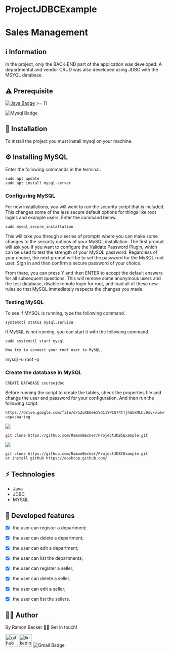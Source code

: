 # ProjectJDBCExample

# Sales Management
 
## :information_source: Information 

In the project, only the BACK-END part of the application was developed. A departmental and vendor CRUD was also developed using JDBC with the MSYQL database.

## ⚠️ Prerequisite
[![Java Badge](https://img.shields.io/badge/Java-ED8B00?style=for-the-badge&logo=java&logoColor=white)](https://www.oracle.com/br/java/technologies/javase-downloads.html) >= 11 

![Mysql Badge](https://img.shields.io/badge/MySQL-00000F?style=for-the-badge&logo=mysql&logoColor=white)



## :rocket: Installation

To install the project you must install mysql on your machine.

## ⚙️ Installing MySQL

Enter the following commands in the terminal.

```
sudo apt update
sudo apt install mysql-server

```
### Configuring MySQL

For new installations, you will want to run the security script that is included. This changes some of the less secure default options for things like root logins and example users. Enter the command below.

```
sudo mysql_secure_installation
```
This will take you through a series of prompts where you can make some changes to the security options of your MySQL installation. The first prompt will ask you if you want to configure the Validate Password Plugin, which can be used to test the strength of your MySQL password. Regardless of your choice, the next prompt will be to set the password for the MySQL root user. Sign in and then confirm a secure password of your choice.

From there, you can press Y and then ENTER to accept the default answers for all subsequent questions. This will remove some anonymous users and the test database, disable remote login for root, and load all of these new rules so that MySQL immediately respects the changes you made.

### Testing MySQL

To see if MYSQL is running, type the following command.

```
systemctl status mysql.service
```

If MySQL is not running, you can start it with the following command.
```
sudo systemctl start mysql

Now try to connect your root user to MySQL.
```
mysql -u root -p

### Create the database in MySQL

```
CREATE DATABASE coursejdbc
```


Before running the script to create the tables, check the properties file and change the user and password for your configuration. And then run the following script:

```
https://drive.google.com/file/d/1ZuXEOee1Yd11YPIG74tTjhGbkMLUL9sv/view?usp=sharing
```

![](https://img.shields.io/badge/Linux-FCC624?style=for-the-badge&logo=linux&logoColor=black)


```
git clone https://github.com/RamonBecker/ProjectJDBCExample.git
```

![](https://img.shields.io/badge/Windows-0078D6?style=for-the-badge&logo=windows&logoColor=white)
```
git clone https://github.com/RamonBecker/ProjectJDBCExample.git
or install github https://desktop.github.com/ 
```

## :zap: Technologies	

- Java
- JDBC
- MYSQL


## :memo: Developed features

- [x] the user can register a department;
- [x] the user can delete a department;
- [x] the user can edit a department;
- [x] the user can list the departments;

- [x] the user can register a seller;
- [x] the user can delete a seller;
- [x] the user can edit a seller;
- [x] the user can list the sellers.


## :technologist:	 Author

By Ramon Becker 👋🏽 Get in touch!



[<img src='https://cdn.jsdelivr.net/npm/simple-icons@3.0.1/icons/github.svg' alt='github' height='40'>](https://github.com/RamonBecker)  [<img src='https://cdn.jsdelivr.net/npm/simple-icons@3.0.1/icons/linkedin.svg' alt='linkedin' height='40'>](https://www.linkedin.com/in/https://www.linkedin.com/in/ramon-becker-da-silva-96b81b141//)
![Gmail Badge](https://img.shields.io/badge/-ramonbecker68@gmail.com-c14438?style=flat-square&logo=Gmail&logoColor=white&link=mailto:ramonbecker68@gmail.com)
